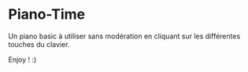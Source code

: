 # Piano-Time


Un piano basic à utiliser sans modération en cliquant sur les différentes touches du clavier.

Enjoy ! :)
